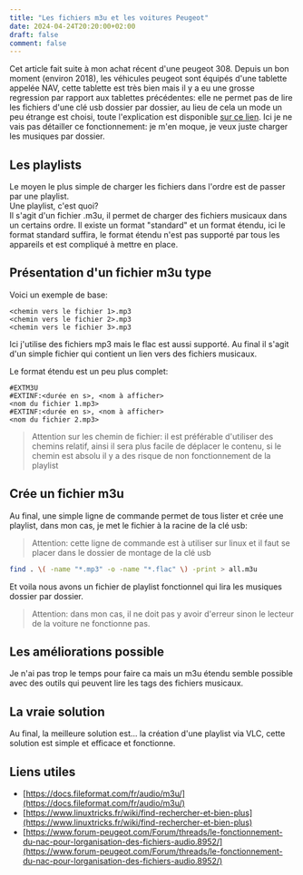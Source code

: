 ```yaml
---
title: "Les fichiers m3u et les voitures Peugeot"
date: 2024-04-24T20:20:00+02:00
draft: false
comment: false
---
```


Cet article fait suite à mon achat récent d'une peugeot 308. Depuis un bon moment (environ 2018), les véhicules peugeot sont équipés d'une tablette appelée NAV, cette tablette est très bien mais il y a eu une grosse regression par rapport aux tablettes précédentes: elle ne permet pas de lire les fichiers d'une clé usb dossier par dossier, au lieu de cela un mode un peu étrange est choisi, toute l'explication est disponible [sur ce lien](https://www.forum-peugeot.com/Forum/threads/le-fonctionnement-du-nac-pour-lorganisation-des-fichiers-audio.8952/). Ici je ne vais pas détailler ce fonctionnement: je m'en moque, je veux juste charger les musiques par dossier.  

## Les playlists

Le moyen le plus simple de charger les fichiers dans l'ordre est de passer par une playlist.  
Une playlist, c'est quoi?  
Il s'agit d'un fichier .m3u, il permet de charger des fichiers musicaux dans un certains ordre. Il existe un format "standard" et un format étendu, ici le format standard suffira, le format étendu n'est pas supporté par tous les appareils et est compliqué à mettre en place.

## Présentation d'un fichier m3u type

Voici un exemple de base:
```m3u
<chemin vers le fichier 1>.mp3
<chemin vers le fichier 2>.mp3
<chemin vers le fichier 3>.mp3
```
Ici j'utilise des fichiers mp3 mais le flac est aussi supporté.
Au final il s'agit d'un simple fichier qui contient un lien vers des fichiers musicaux.  

Le format étendu est un peu plus complet:
```m3u
#EXTM3U
#EXTINF:<durée en s>, <nom à afficher>
<nom du fichier 1.mp3>
#EXTINF:<durée en s>, <nom à afficher>
<nom du fichier 2.mp3>
```

> Attention sur les chemin de fichier: il est préférable d'utiliser des chemins relatif, ainsi il sera plus facile de déplacer le contenu, si le chemin est absolu il y a des risque de non fonctionnement de la playlist


## Crée un fichier m3u

Au final, une simple ligne de commande permet de tous lister et crée une playlist, dans mon cas, je met le fichier à la racine de la clé usb:

> Attention: cette ligne de commande est à utiliser sur linux et il faut se placer dans le dossier de montage de la clé usb

```sh
find . \( -name "*.mp3" -o -name "*.flac" \) -print > all.m3u
```

Et voila nous avons un fichier de playlist fonctionnel qui lira les musiques dossier par dossier.

> Attention: dans mon cas, il ne doit pas y avoir d'erreur sinon le lecteur de la voiture ne fonctionne pas.

## Les améliorations possible

Je n'ai pas trop le temps pour faire ca mais un m3u étendu semble possible avec des outils qui peuvent lire les tags des fichiers musicaux.

## La vraie solution

Au final, la meilleure solution est... la création d'une playlist via VLC, cette solution est simple et efficace et fonctionne.

## Liens utiles
- [https://docs.fileformat.com/fr/audio/m3u/](https://docs.fileformat.com/fr/audio/m3u/)
- [https://www.linuxtricks.fr/wiki/find-rechercher-et-bien-plus](https://www.linuxtricks.fr/wiki/find-rechercher-et-bien-plus)
- [https://www.forum-peugeot.com/Forum/threads/le-fonctionnement-du-nac-pour-lorganisation-des-fichiers-audio.8952/](https://www.forum-peugeot.com/Forum/threads/le-fonctionnement-du-nac-pour-lorganisation-des-fichiers-audio.8952/)